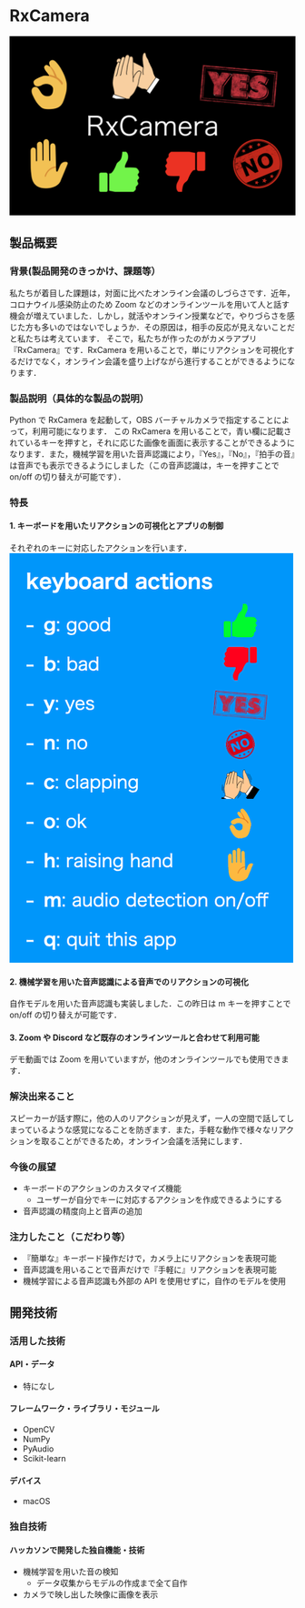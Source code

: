 # RxCamera

[![RxCamera Image](./assets/app-image.png)](https://youtu.be/RVrLSIpozF0)

## 製品概要

### 背景(製品開発のきっかけ、課題等）

私たちが着目した課題は，対面に比べたオンライン会議のしづらさです．近年，コロナウイル感染防止のため Zoom などのオンラインツールを用いて人と話す機会が増えていました．しかし，就活やオンライン授業などで，やりづらさを感じた方も多いのではないでしょうか．その原因は，相手の反応が見えないことだと私たちは考えています．
そこで，私たちが作ったのがカメラアプリ『RxCamera』です．RxCamera を用いることで，単にリアクションを可視化するだけでなく，オンライン会議を盛り上げながら進行することができるようになります．

### 製品説明（具体的な製品の説明）

Python で RxCamera を起動して，OBS バーチャルカメラで指定することによって，利用可能になります．
この RxCamera を用いることで，青い欄に記載されているキーを押すと，それに応じた画像を画面に表示することができるようになります．また，機械学習を用いた音声認識により，『Yes』，『No』，『拍手の音』は音声でも表示できるようにしました（この音声認識は，キーを押すことで on/off の切り替えが可能です）．

### 特長

#### 1. キーボードを用いたリアクションの可視化とアプリの制御

それぞれのキーに対応したアクションを行います．
![キーボード操作](./assets/keyboard-actions.png "キーボード操作")

#### 2. 機械学習を用いた音声認識による音声でのリアクションの可視化

自作モデルを用いた音声認識も実装しました．この昨日は m キーを押すことで on/off の切り替えが可能です．

#### 3. Zoom や Discord など既存のオンラインツールと合わせて利用可能

デモ動画では Zoom を用いていますが，他のオンラインツールでも使用できます．

### 解決出来ること

スピーカーが話す際に，他の人のリアクションが見えず，一人の空間で話してしまっているような感覚になることを防ぎます．また，手軽な動作で様々なリアクションを取ることができるため，オンライン会議を活発にします．

### 今後の展望

- キーボードのアクションのカスタマイズ機能
  - ユーザーが自分でキーに対応するアクションを作成できるようにする
- 音声認識の精度向上と音声の追加

### 注力したこと（こだわり等）

- 『簡単な』キーボード操作だけで，カメラ上にリアクションを表現可能
- 音声認識を用いることで音声だけで『手軽に』リアクションを表現可能
- 機械学習による音声認識も外部の API を使用せずに，自作のモデルを使用

## 開発技術

### 活用した技術

#### API・データ

- 特になし

#### フレームワーク・ライブラリ・モジュール

- OpenCV
- NumPy
- PyAudio
- Scikit-learn

#### デバイス

- macOS

### 独自技術

#### ハッカソンで開発した独自機能・技術

- 機械学習を用いた音の検知
  - データ収集からモデルの作成まで全て自作
- カメラで映し出した映像に画像を表示
